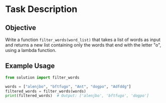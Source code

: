 # Task Description

## Objective

Write a function `filter_words(word_list)` that takes a list of words as input and returns a new list containing only the words that end with the letter "o", using a lambda function.

## Example Usage

```python
from solution import filter_words

words = ["alenjbo", "bftfugo", "Ant", "dogpo", "Adfddg"]
filtered_words = filter_words(words)
print(filtered_words)  # Output: ['alenjbo', 'bftfugo', 'dogpo']
